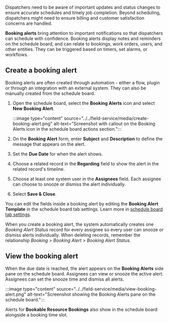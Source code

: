 Dispatchers need to be aware of important updates and status changes to ensure accurate schedules and timely job completion. Beyond scheduling, dispatchers might need to ensure billing and customer satisfaction concerns are handled.

**Booking alerts** bring attention to important notifications so that dispatchers can schedule with confidence. Booking alerts display notes and reminders on the schedule board, and can relate to bookings, work orders, users, and other entities. They can be triggered based on timers, set alarms, or workflows.

## Create a booking alert

Booking alerts are often created through automation - either a flow, plugin or through an integration with an external system. They can also be manually created from the schedule board.

1. Open the schedule board, select the **Booking Alerts** icon and select **New Booking Alert**.

   :::image type="content" source="../../field-service/media/create-booking-alert.png" alt-text="Screenshot with callout on the Booking Alerts icon in the schedule board actions section.":::

1. On the **Booking Alert** form, enter **Subject** and **Description** to define the message that appears on the alert.

1. Set the **Due Date** for when the alert shows.

1. Choose a related record in the **Regarding** field to show the alert in the related record's timeline.

1. Choose at least one system user in the **Assignees** field. Each assignee can choose to snooze or dismiss the alert individually.

1. Select **Save & Close**.

You can edit the fields inside a booking alert by editing the **Booking Alert Template** in the schedule board tab settings. Learn more in [schedule board tab settings](/dynamics365/field-service/schedule-board-tab-settings#booking-alerts-template).

When you create a booking alert, the system automatically creates one *Booking Alert Status* record for every assignee so every user can snooze or dismiss alerts individually. When deleting records, remember the relationship *Booking > Booking Alert > Booking Alert Status*.

## View the booking alert

When the due date is reached, the alert appears on the **Booking Alerts** side pane on the schedule board. Assignees can view or snooze the active alert. Assignees can set the snooze time and dismiss all alerts.

:::image type="content" source="../../field-service/media/view-booking-alert.png" alt-text="Screenshot showing the Booking Alerts pane on the schedule board.":::

Alerts for **Bookable Resource Bookings** also show in the schedule board alongside a booking time slot.
